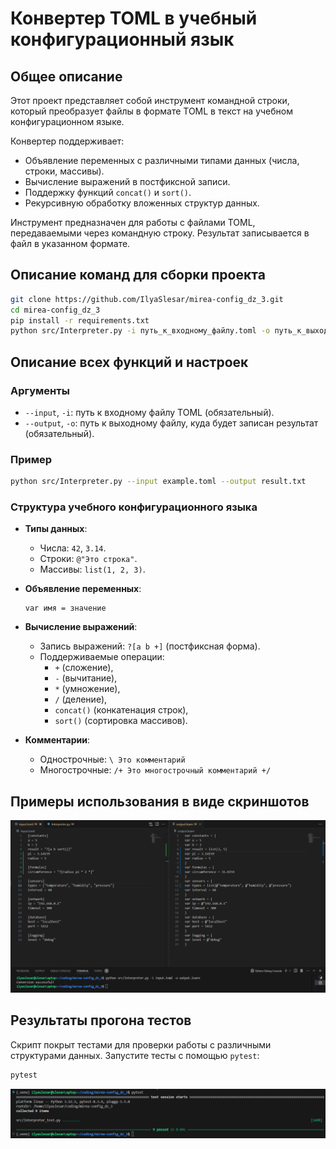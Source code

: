 # Конвертер TOML в учебный конфигурационный язык

## Общее описание

Этот проект представляет собой инструмент командной строки, который преобразует файлы в формате TOML в текст на учебном конфигурационном языке. 

Конвертер поддерживает:
- Объявление переменных с различными типами данных (числа, строки, массивы).
- Вычисление выражений в постфиксной записи.
- Поддержку функций `concat()` и `sort()`.
- Рекурсивную обработку вложенных структур данных.

Инструмент предназначен для работы с файлами TOML, передаваемыми через командную строку. Результат записывается в файл в указанном формате.

## Описание команд для сборки проекта

```bash
git clone https://github.com/IlyaSlesar/mirea-config_dz_3.git
cd mirea-config_dz_3
pip install -r requirements.txt
python src/Interpreter.py -i путь_к_входному_файлу.toml -o путь_к_выходному_файлу
```

## Описание всех функций и настроек
### Аргументы

- `--input`, `-i`: путь к входному файлу TOML (обязательный).
- `--output`, `-o`: путь к выходному файлу, куда будет записан результат (обязательный).

### Пример

```bash
python src/Interpreter.py --input example.toml --output result.txt
```

### Структура учебного конфигурационного языка
  
- **Типы данных**:
  - Числа: `42`, `3.14`.
  - Строки: `@"Это строка"`.
  - Массивы: `list(1, 2, 3)`.

- **Объявление переменных**:
  ```plaintext
  var имя = значение
  ```

- **Вычисление выражений**:
  - Запись выражений: `?[a b +]` (постфиксная форма).
  - Поддерживаемые операции:
    - `+` (сложение),
    - `-` (вычитание),
    - `*` (умножение),
    - `/` (деление),
    - `concat()` (конкатенация строк),
    - `sort()` (сортировка массивов).

- **Комментарии**:
  - Однострочные: `\ Это комментарий`
  - Многострочные: `/+ Это многострочный комментарий +/`

## Примеры использования в виде скриншотов

![alt text](readme_images/tryout.png)


## Результаты прогона тестов

Скрипт покрыт тестами для проверки работы с различными структурами данных. Запустите тесты с помощью `pytest`:

```bash
pytest
```

![alt text](readme_images/tests.png)